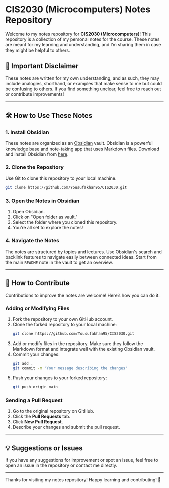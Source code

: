
# CIS2030 (Microcomputers) Notes Repository

Welcome to my notes repository for **CIS2030 (Microcomputers)**! This repository is a collection of my personal notes for the course. These notes are meant for my learning and understanding, and I’m sharing them in case they might be helpful to others.

## 🚨 Important Disclaimer  
These notes are written for my own understanding, and as such, they may include analogies, shorthand, or examples that make sense to me but could be confusing to others. If you find something unclear, feel free to reach out or contribute improvements!

---

## 🛠️ How to Use These Notes  

### 1. **Install Obsidian**  
These notes are organized as an [Obsidian](https://obsidian.md/) vault. Obsidian is a powerful knowledge base and note-taking app that uses Markdown files. Download and install Obsidian from [here](https://obsidian.md/).

### 2. **Clone the Repository**  
Use Git to clone this repository to your local machine.  
```bash
git clone https://github.com/Yousufakhan95/CIS2030.git
```

### 3. **Open the Notes in Obsidian**  
1. Open Obsidian.
2. Click on "Open folder as vault."
3. Select the folder where you cloned this repository.
4. You’re all set to explore the notes!

### 4. **Navigate the Notes**  
The notes are structured by topics and lectures. Use Obsidian's search and backlink features to navigate easily between connected ideas. Start from the main `README` note in the vault to get an overview.

---

## 📝 How to Contribute  

Contributions to improve the notes are welcome! Here’s how you can do it:

### Adding or Modifying Files  
1. Fork the repository to your own GitHub account.  
2. Clone the forked repository to your local machine:  
   ```bash
   git clone https://github.com/Yousufakhan95/CIS2030.git
   ```
3. Add or modify files in the repository. Make sure they follow the Markdown format and integrate well with the existing Obsidian vault.  
4. Commit your changes:  
   ```bash
   git add .
   git commit -m "Your message describing the changes"
   ```  
5. Push your changes to your forked repository:  
   ```bash
   git push origin main
   ```  

### Sending a Pull Request  
1. Go to the original repository on GitHub.  
2. Click the **Pull Requests** tab.  
3. Click **New Pull Request**.  
4. Describe your changes and submit the pull request.  

---

## 💡 Suggestions or Issues  
If you have any suggestions for improvement or spot an issue, feel free to open an issue in the repository or contact me directly.

---

Thanks for visiting my notes repository! Happy learning and contributing! 🚀
